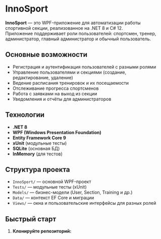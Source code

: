 ﻿# InnoSport

**InnoSport** — это WPF-приложение для автоматизации работы спортивной секции, реализованное на .NET 8 и C# 12.  
Приложение поддерживает роли пользователей: спортсмен, тренер, администратор, главный администратор и обычный пользователь.

## Основные возможности

- Регистрация и аутентификация пользователей с разными ролями
- Управление пользователями и секциями (создание, редактирование, удаление)
- Ведение расписания тренировок и их посещаемости
- Отслеживание прогресса спортсменов
- Работа с заявками на выход из секции
- Уведомления и отчёты для администраторов

## Технологии

- **.NET 8**
- **WPF (Windows Presentation Foundation)**
- **Entity Framework Core 9**
- **xUnit** (модульные тесты)
- **SQLite** (основная БД)
- **InMemory** (для тестов)

## Структура проекта

- `InnoSport/` — основной WPF-проект
- `Tests/` — модульные тесты (xUnit)
- `Models/` — бизнес-модели (User, Section, Training и др.)
- `Data/` — контекст EF Core и миграции
- `Views/` — окна и пользовательские интерфейсы для разных ролей

## Быстрый старт

1. **Клонируйте репозиторий:**